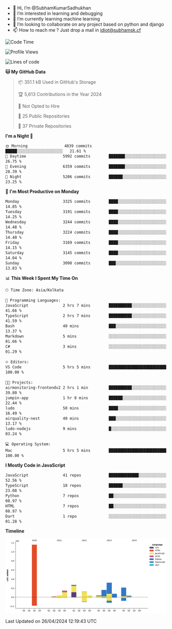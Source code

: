 - 👋 Hi, I’m @SubhamKumarSadhukhan
- 👀 I’m interested in learning and debugging
- 🌱 I’m currently learning machine learning
- 💞️ I’m looking to collaborate on any project based on python and django
- 📫 How to reach me ?
      Just drop a mail in idiot@subhamsk.cf

<!---
SubhamKumarSadhukhan/SubhamKumarSadhukhan is a ✨ special ✨ repository because its `README.md` (this file) appears on your GitHub profile.
You can click the Preview link to take a look at your changes.
--->


<!--START_SECTION:waka-->
![Code Time](http://img.shields.io/badge/Code%20Time-2%2C136%20hrs%2045%20mins-blue)

![Profile Views](http://img.shields.io/badge/Profile%20Views-0-blue)

![Lines of code](https://img.shields.io/badge/From%20Hello%20World%20I%27ve%20Written-2.6%20million%20lines%20of%20code-blue)

**🐱 My GitHub Data** 

> 📦 351.1 kB Used in GitHub's Storage 
 > 
> 🏆 5,613 Contributions in the Year 2024
 > 
> 🚫 Not Opted to Hire
 > 
> 📜 25 Public Repositories 
 > 
> 🔑 37 Private Repositories 
 > 
**I'm a Night 🦉** 

```text
🌞 Morning                4839 commits        █████░░░░░░░░░░░░░░░░░░░░   21.61 % 
🌆 Daytime                5992 commits        ███████░░░░░░░░░░░░░░░░░░   26.75 % 
🌃 Evening                6359 commits        ███████░░░░░░░░░░░░░░░░░░   28.39 % 
🌙 Night                  5206 commits        ██████░░░░░░░░░░░░░░░░░░░   23.25 % 
```
📅 **I'm Most Productive on Monday** 

```text
Monday                   3325 commits        ████░░░░░░░░░░░░░░░░░░░░░   14.85 % 
Tuesday                  3191 commits        ████░░░░░░░░░░░░░░░░░░░░░   14.25 % 
Wednesday                3244 commits        ████░░░░░░░░░░░░░░░░░░░░░   14.48 % 
Thursday                 3224 commits        ████░░░░░░░░░░░░░░░░░░░░░   14.40 % 
Friday                   3169 commits        ████░░░░░░░░░░░░░░░░░░░░░   14.15 % 
Saturday                 3145 commits        ████░░░░░░░░░░░░░░░░░░░░░   14.04 % 
Sunday                   3098 commits        ███░░░░░░░░░░░░░░░░░░░░░░   13.83 % 
```


📊 **This Week I Spent My Time On** 

```text
🕑︎ Time Zone: Asia/Kolkata

💬 Programming Languages: 
JavaScript               2 hrs 7 mins        ██████████░░░░░░░░░░░░░░░   41.66 % 
TypeScript               2 hrs 7 mins        ██████████░░░░░░░░░░░░░░░   41.59 % 
Bash                     40 mins             ███░░░░░░░░░░░░░░░░░░░░░░   13.37 % 
Markdown                 5 mins              ░░░░░░░░░░░░░░░░░░░░░░░░░   01.66 % 
C#                       3 mins              ░░░░░░░░░░░░░░░░░░░░░░░░░   01.29 % 

🔥 Editors: 
VS Code                  5 hrs 5 mins        █████████████████████████   100.00 % 

🐱‍💻 Projects: 
airmonitoring-frontendv2 2 hrs 1 min         ██████████░░░░░░░░░░░░░░░   39.80 % 
jumpin-app               1 hr 8 mins         ██████░░░░░░░░░░░░░░░░░░░   22.44 % 
ludo                     50 mins             ████░░░░░░░░░░░░░░░░░░░░░   16.49 % 
airquality-nest          40 mins             ███░░░░░░░░░░░░░░░░░░░░░░   13.17 % 
ludo-nodejs              9 mins              █░░░░░░░░░░░░░░░░░░░░░░░░   03.24 % 

💻 Operating System: 
Mac                      5 hrs 5 mins        █████████████████████████   100.00 % 
```

**I Mostly Code in JavaScript** 

```text
JavaScript               41 repos            █████████████░░░░░░░░░░░░   52.56 % 
TypeScript               18 repos            ██████░░░░░░░░░░░░░░░░░░░   23.08 % 
Python                   7 repos             ██░░░░░░░░░░░░░░░░░░░░░░░   08.97 % 
HTML                     7 repos             ██░░░░░░░░░░░░░░░░░░░░░░░   08.97 % 
Dart                     1 repo              ░░░░░░░░░░░░░░░░░░░░░░░░░   01.28 % 
```



**Timeline**

![Lines of Code chart](https://raw.githubusercontent.com/SubhamKumarSadhukhan/SubhamKumarSadhukhan/main/assets/bar_graph.png)


 Last Updated on 26/04/2024 12:19:43 UTC
<!--END_SECTION:waka-->
